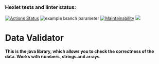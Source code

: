 ### Hexlet tests and linter status:
[![Actions Status](https://github.com/Shaiko-Vitaliy/java-project-78/workflows/hexlet-check/badge.svg)](https://github.com/Shaiko-Vitaliy/java-project-78/actions)
![example branch parameter](https://github.com/Shaiko-Vitaliy/java-project-78/actions/workflows/hexlet-check.yml/badge.svg?event=push)
[![Maintainability](https://api.codeclimate.com/v1/badges/c5137bba9d2fb0306ab8/maintainability)](https://codeclimate.com/github/Shaiko-Vitaliy/java-project-78/maintainability)
<a href="https://codeclimate.com/github/Shaiko-Vitaliy/java-project-78/test_coverage"><img src="https://api.codeclimate.com/v1/badges/c5137bba9d2fb0306ab8/test_coverage" /></a>


# Data Validator
**This is the java library, which allows you to check the correctness of the data.
Works with numbers, strings and arrays**
